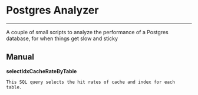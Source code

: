 # Postgres Analyzer
-------------

A couple of small scripts to analyze the performance of a Postgres database, for when things get slow and sticky

Manual
-------------

**selectIdxCacheRateByTable**

    This SQL query selects the hit rates of cache and index for each table. 